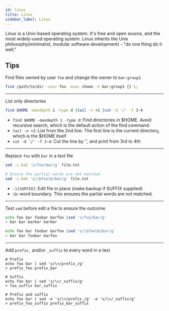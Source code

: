 ```yaml
---
id: linux
title: Linux
sidebar_label: Linux
---
```


Linux is a Unix-based operating system. It's free and open source, and the most widely-used operating system.
Linux inherits the Unix philosophy(minimalist, modular software development) - "do one thing do it well."

## Tips

Find files owned by user `foo` and change the owner to `bar:group1`

```bash
find /path/to/dir -user foo -exec chown -h bar:group1 {} \;
```

---
List only directories

```bash
find $HOME -maxdepth 1 -type d |tail -n +2 |cut -d '/' -f 3-4
```

* `find $HOME -maxdepth 1 -type d`: Find directories in $HOME. 
  Avoid recursive search, which is the default action of the find command.
* `tail -n +2`: List from the 2nd line. The first line is the current directory, which is the $HOME itself
* `cut -d '/' -f 3-4`: Cut the line by '\', and print from 3rd to 4th

---
Replace `foo` with `bar` in a text file

```bash
sed -i.bak 's/foo/bar/g' file.txt

# Ensure the partial words are not matched
sed -i.bak 's/\bfoo\b/bar/g' file.txt
```

* `-i[SUFFIX]`: Edit file in place (make backup if SUFFIX supplied)
* `\b`: word boundary. This ensures the partial words are not matched.

---
Test `sed` before edit a file to ensure the outcome

```bash
echo foo bar foobar barfoo |sed 's/foo/bar/g'                                 
> bar bar barbar barbar

echo foo bar foobar barfoo |sed 's/\bfoo\b/bar/g'
> bar bar foobar barfoo
```
---
Add `prefix_` and/or `_suffix` to every word  in a text

```
# Prefix
echo foo bar | sed 's/\</prefix_/g'
> prefix_foo prefix_bar

# Suffix
echo foo bar | sed 's/\>/_suffix/g'
> foo_suffix bar_suffix

# Prefix and suffix
echo foo bar | sed -e 's/\</prefix_/g' -e 's/\>/_suffix/g'
> prefix_foo_suffix prefix_bar_suffix
```
